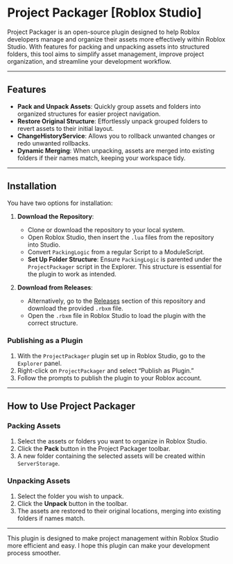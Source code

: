 # Project Packager [Roblox Studio]

Project Packager is an open-source plugin designed to help Roblox developers manage and organize their assets more effectively within Roblox Studio. With features for packing and unpacking assets into structured folders, this tool aims to simplify asset management, improve project organization, and streamline your development workflow.

---

## Features

- **Pack and Unpack Assets**: Quickly group assets and folders into organized structures for easier project navigation.
- **Restore Original Structure**: Effortlessly unpack grouped folders to revert assets to their initial layout.
- **ChangeHistoryService**: Allows you to rollback unwanted changes or redo unwanted rollbacks.
- **Dynamic Merging**: When unpacking, assets are merged into existing folders if their names match, keeping your workspace tidy.

---

## Installation

You have two options for installation:

1. **Download the Repository**:
   - Clone or download the repository to your local system.
   - Open Roblox Studio, then insert the `.lua` files from the repository into Studio.
   - Convert `PackingLogic` from a regular Script to a ModuleScript.
   - **Set Up Folder Structure**: Ensure `PackingLogic` is parented under the `ProjectPackager` script in the Explorer. This structure is essential for the plugin to work as intended.

2. **Download from Releases**:
   - Alternatively, go to the [Releases](../../releases) section of this repository and download the provided `.rbxm` file.
   - Open the `.rbxm` file in Roblox Studio to load the plugin with the correct structure.

### Publishing as a Plugin

1. With the `ProjectPackager` plugin set up in Roblox Studio, go to the `Explorer` panel.
2. Right-click on `ProjectPackager` and select “Publish as Plugin.”
3. Follow the prompts to publish the plugin to your Roblox account.

---

## How to Use Project Packager

### Packing Assets

1. Select the assets or folders you want to organize in Roblox Studio.
2. Click the **Pack** button in the Project Packager toolbar.
3. A new folder containing the selected assets will be created within `ServerStorage`.

### Unpacking Assets

1. Select the folder you wish to unpack.
2. Click the **Unpack** button in the toolbar.
3. The assets are restored to their original locations, merging into existing folders if names match.

---

This plugin is designed to make project management within Roblox Studio more efficient and easy. I hope this plugin can make your development process smoother.
